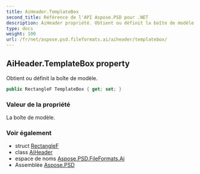 ```yaml
---
title: AiHeader.TemplateBox
second_title: Référence de l'API Aspose.PSD pour .NET
description: AiHeader propriété. Obtient ou définit la boîte de modèle.
type: docs
weight: 100
url: /fr/net/aspose.psd.fileformats.ai/aiheader/templatebox/
---
```

## AiHeader.TemplateBox property

Obtient ou définit la boîte de modèle.

```csharp
public RectangleF TemplateBox { get; set; }
```

### Valeur de la propriété

La boîte de modèle.

### Voir également

* struct [RectangleF](../../../aspose.psd/rectanglef/)
* class [AiHeader](../)
* espace de noms [Aspose.PSD.FileFormats.Ai](../../aiheader/)
* Assemblée [Aspose.PSD](../../../)


